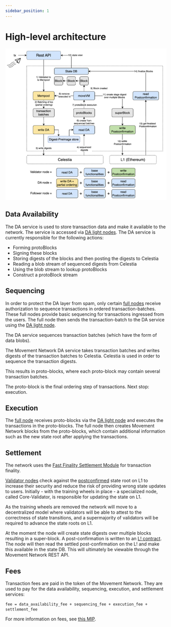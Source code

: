 ```yaml
---
sidebar_position: 1
---
```


# High-level architecture

![architecture_movement.png](./images/architecture_movement.png)

## Data Availability

The DA service is used to store transaction data and make it available to the network. The service is accessed via [DA light nodes](./node_level_architecture.md#da-light-node). The DA service is currently responsible for the following actions: 

- Forming protoBlocks
- Signing these blocks
- Storing digests of the blocks and then posting the digests to Celestia
- Reading a blob stream of sequenced digests from Celestia
- Using the blob stream to lookup protoBlocks
- Construct a protoBlock stream

## Sequencing

In order to protect the DA layer from spam, only certain [full nodes](./node_level_architecture.md#full-node) receive authorization to sequence transactions in ordered transaction-batches. These full nodes provide basic sequencing for transactions ingressed from the users. The full node then sends the transaction-batch to the DA service using the [DA light node](node_level_architecture.md#da-light-node).

The DA service sequences transaction batches (which have the form of data blobs).

The Movement Network DA service takes transaction batches and writes digests of the transaction batches to Celestia. Celestia is used in order to sequence the transaction digests.  

This results in proto-blocks, where each proto-block may contain several transaction batches.

The proto-block is the final ordering step of transactions. Next stop: execution.

## Execution

The [full node](./node_level_architecture.md#full-node) receives proto-blocks via the [DA light node](node_level_architecture.md#da-light-node) and executes the transactions in the proto-blocks. The full node then creates Movement Network blocks from the proto-blocks, which contain additional information such as the new state root after applying the transactions.

## Settlement

The network uses the [Fast Finality Settlement Module](../Introduction/technical_details.md#fast-finality-settlement-module) for transaction finality.

[Validator nodes](./node_level_architecture.md#validator-node) check against the [postconfirmed](../Introduction/technical_details.md#fast-finality-settlement-module) state root on L1 to increase their security and reduce the risk of providing wrong state updates to users. Initially - with the training wheels in place - a specialized node, called Core-Validator, is responsible for updating the state on L1.

As the training wheels are removed the network will move to a decentralized model where validators will be able to attest to the correctness of state transitions, and a supermajority of validators will be required to advance the state roots on L1.

At the moment the node will create state digests over multiple blocks resulting in a super-block. A post-confirmation is written to an [L! contract](https://etherscan.io/address/0x1bC3248fF599e1a71183a464058b01A78eC42edE). The node will then read the settled post-confirmation on the L! and make this available in the state DB. This will ultimately be viewable through the Movement Network REST API. 

## Fees

Transaction fees are paid in the token of the Movement Network. They are used to pay for the data availability, sequencing, execution, and settlement services:

```
fee = data_availability_fee + sequencing_fee + execution_fee + settlement_fee
```

For more information on fees, see [this MIP](https://github.com/movementlabsxyz/MIP/pull/19).
